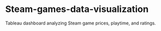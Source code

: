 # Steam-games-data-visualization
Tableau dashboard analyzing Steam game prices, playtime, and ratings.
